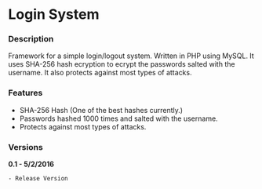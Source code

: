 # Login System

### Description
Framework for a simple login/logout system. Written in PHP using MySQL. 
It uses SHA-256 hash ecryption to ecrypt the passwords salted with the username. It also protects against most types of attacks.

### Features
* SHA-256 Hash (One of the best hashes currently.)
* Passwords hashed 1000 times and salted with the username.
* Protects against most types of attacks.

### Versions
**0.1 - 5/2/2016**
```sh
- Release Version
```
